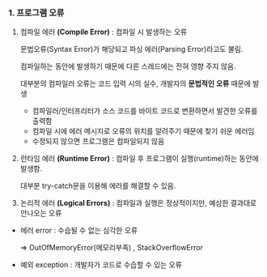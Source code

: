 ### 1. 프로그램 오류

1. 컴파일 에러 **(Compile Error)** : 컴파일 시 발생하는 오류
    
    문법오류(Syntax Error)가 해당되고 파싱 에러(Parsing Error)라고도 불림. 
    
    컴파일하는 동안에 발생하기 때문에 다른 스레드에는 전혀 영향 주지 않음.
    
    대부분의 컴파일러 오류는 코드 입력 시의 실수, 개발자의 **문법적인 오류** 때문에 발생
    
    - 컴파일러/인터프리터가 소스 코드를 바이트 코드로 변환하면서 발견한 오류를 출력함
    - 컴파일 시에 에러 메시지로 오류의 위치를 알려주기 때문에 찾기 쉬운 에러임
    - 수정되지 않으면 프로그램은 컴파일되지 않음
2. 런타임 에러 **(Runtime Error)** : 컴파일 후 프로그램이 실행(runtime)하는 동안에 발생함.
    
    대부분 try-catch문을 이용해 에러를 해결할 수 있음.
    
3. 논리적 에러 **(Logical Errors)** : 컴파일과 실행은 정상적이지만, 예상한 결과대로 안나오는 오류

- 에러 error : 수습될 수 없는 심각한 오류
    
    ⇒ OutOfMemoryError(메모리부족) , StackOverflowError
    
- 예외 exception : 개발자가 코드로 수습할 수 있는 오류
